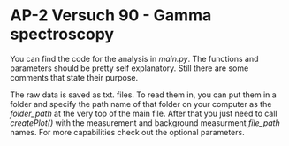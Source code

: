 # AP-2 Versuch 90 - Gamma spectroscopy

You can find the code for the analysis in _main.py_. The functions and parameters should be pretty self explanatory. Still there are some comments that state their purpose.

The raw data is saved as txt. files. To read them in, you can put them in a folder and specify the path name of that folder on your computer as the _folder_path_ at the very top of the main file. After that you just need to call _createPlot()_ with the measurement and background measurment _file_path_ names. For more capabilities check out the optional parameters.
